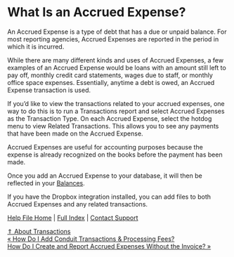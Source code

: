  What Is an Accrued Expense?
==========

An Accrued Expense is a type of debt that has a due or unpaid balance. For most reporting agencies, Accrued Expenses are reported in the period in which it is incurred.

While there are many different kinds and uses of Accrued Expenses, a few examples of an Accrued Expense would be loans with an amount still left to pay off, monthly credit card statements, wages due to staff, or monthly office space expenses. Essentially, anytime a debt is owed, an Accrued Expense transaction is used.

If you’d like to view the transactions related to your accrued expenses, one way to do this is to run a Transactions report and select Accrued Expenses as the Transaction Type. On each Accrued Expense, select the hotdog menu to view Related Transactions. This allows you to see any payments that have been made on the Accrued Expense.

Accrued Expenses are useful for accounting purposes because the expense is already recognized on the books before the payment has been made. 

 Once you add an Accrued Expense to your database, it will then be reflected in your [Balances](https://ispolitical.com/About-Balances).

If you have the Dropbox integration installed, you can add files to both Accrued Expenses and any related transactions.

[Help File Home](/help/) | [Full Index](/Help-File-Directory/) | [Contact Support](mailto:support@ISPolitical.com)

[⇑ About Transactions](/About-Transactions)  
[« How Do I Add Conduit Transactions & Processing Fees?](/How-Do-I-Add-Conduit-Transactions-Processing-Fees)  
[How Do I Create and Report Accrued Expenses Without the Invoice? »](/How-Do-I-Create-and-Report-Accrued-Expenses-Without-the-Invoice)